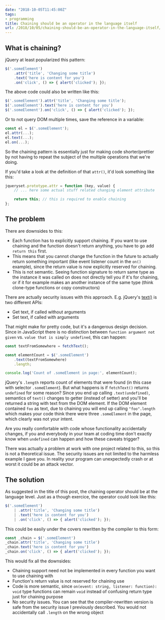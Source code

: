 ```yaml
---
date: "2018-10-05T11:45:00Z"
tags:
- programming
title: Chaining should be an operator in the language itself
url: /2018/10/05/chaining-should-be-an-operator-in-the-language-itself/
---
```


What is chaining?
-----------------

jQuery at least popularized this pattern:

```js
$('.someElement')
	.attr('title', 'Changing some title')
	.text('here is content for you')
	.on('click', () => { alert('clicked'); });
```

The above code could also be written like this:

```js
$('.someElement').attr('title', 'Changing some title');
$('.someElement').text('here is content for you')
$('.someElement').on('click', () => { alert('clicked'); });
```

Or to not query DOM multiple times, save the reference in a variable:

```js
const el = $('.someElement');
el.attr(...);
el.text(...);
el.on(...);
```

So the chaining pattern is essentially just for making code shorter/prettier by not having to
repeat the subject of the multiple operations that we're doing.

If you'd take a look at the definition of that `attr()`, it'd look something like this:

```js
jqueryset.prototype.attr = function (key, value) {
	// ... here some actual stuff related changing element attribute

	return this; // this is required to enable chaining
};
```


The problem
-----------

There are downsides to this:

- Each function has to explicitly support chaining. If you want to use chaining and the
  function doesn't return anything, you have to go add `return this` first.
- This means that you cannot change the function in the future to actually return something
  important (like event listener count in the `on()` example), since the return value is
  now explicitly reserved for chaining.
- This is not semantic. Seeing function signature to return same type as the instance it was
  called on does not directly tell you if it's for chaining, or if it for example makes an
  another instance of the same type (think clone-type functions or copy constructors)

There are actually security issues with this approach. E.g. jQuery's
[text()](http://api.jquery.com/text/) is two different APIs:

- Get text, if called without arguments
- Set text, if called with arguments

That might make for pretty code, but it's a dangerous design decision. Since in JavaScript there
is no distinction between `function argument not given` vs. `value that is simply undefined`,
this can happen:

```js
const textFromSomewhere = fetchText();

const elementCount = $('.someElement')
	.text(textFromSomewhere)
	.length;

console.log('Count of .someElement in page:', elementCount);
```

jQuery's `.length` reports count of elements that were found (in this case with selector `.someElement`).
But what happens is if `fetchText()` returns `undefined` for some reason? Since you end up calling
`.text(undefined)`, semantics of `text()` changes to getter (instead of setter) and you'll be
returned a string with text from the DOM element. If the DOM element contained `foo` as text,
due to chaining you will end up calling `"foo".length` which makes your code think there were
three `.someElement` in the page, which clearly was not your intent.

Are you really comfortable with code whose functionality accidentally changes, if you and
everybody in your team at coding time don't exactly know when `undefined` can happen and
how these caveats trigger?

There was actually a problem at work with one project related to this, so this is not a
theoretical issue. The security issues are not limited to the harmless example I gave you.
In reality your program can unexpectedly crash or at worst it could be an attack vector.


The solution
------------

As suggested in the title of this post, the chaining operator should be at the language level.
Just as a though exercice, the operator could look like this:

```js
$('.someElement')
	| .attr('title', 'Changing some title')
	| .text('here is content for you')
	| .on('click', () => { alert('clicked'); });
```

This could be easily under the covers rewritten by the compiler to this form:

```js
const _chain = $('.someElement')
_chain.attr('title', 'Changing some title')
_chain.text('here is content for you')
_chain.on('click', () => { alert('clicked'); });
```

This would fix all the downsides:

- Chaining support need not be implemented in every function you want to use chaining with
- Function's return value is not reserved for chaining use
- Code is more semantic, since `on(event: string, listener: function): void` type functions
  can remain `void` instead of confusing return type just for chaining purpose
- No security issues. You can see that the compiler-rewritten version is safe from the security
  issue I previously described. You would not accidentally call `.length` on the wrong object
